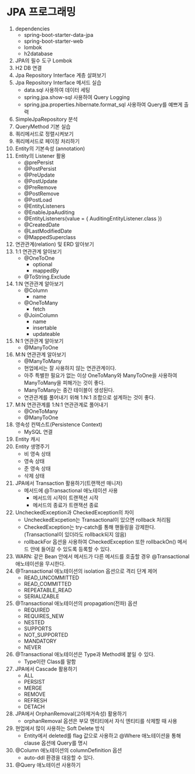 # JPA 프로그래밍

1. dependencies
   - spring-boot-starter-data-jpa
   - spring-boot-starter-web
   - lombok
   - h2database
2. JPA의 필수 도구 Lombok
3. H2 DB 연결
4. Jpa Repository Interface 계층 살펴보기
5. Jpa Repository Interface 메서드 실습
   - data.sql 사용하여 데이터 세팅
   - spring.jpa.show-sql 사용하여 Query Logging
   - spring.jpa.properties.hibernate.format_sql 사용하여 Query를 예쁘게 출력
6. SimpleJpaRepository 분석
7. QueryMethod 기본 실습
8. 쿼리메서드로 정렬시켜보기
9. 쿼리메서드로 페이징 처리하기
10. Entity의 기본속성 (annotation)
11. Entity의 Listener 활용
    - @prePersist
    - @PostPersist
    - @PreUpdate
    - @PostUpdate
    - @PreRemove
    - @PostRemove
    - @PostLoad
    - @EntityListeners
    - @EnableJpaAuditing
    - @EntityListeners(value = { AuditingEntityListener.class })
    - @CreatedDate
    - @LastModifiedDate
    - @MappedSuperclass
12. 연관관계(relation) 및 ERD 알아보기
13. 1:1 연관관계 알아보기
    - @OneToOne
      - optional
      - mappedBy
    - @ToString.Exclude
14. 1:N 연관관계 알아보기
    - @Column
      - name
    - @OneToMany
      - fetch
    - @JoinColumn
      - name
      - insertable
      - updateable
15. N:1 연관관계 알아보기
    - @ManyToOne
16. M:N 연관관계 알아보기
    - @ManyToMany
    - 현업에서는 잘 사용하지 않는 연관관계이다.
    - 아주 특별한 필요가 없는 이상 OneToMany와 ManyToOne을 사용하여 ManyToMany을 피해가는 것이 좋다.
    - ManyToMany는 중간 테이블이 생성된다.
    - 연관관계를 풀어내기 위해 1:N:1 조합으로 설계하는 것이 좋다.
17. M:N 연관관계를 1:N:1 연관관계로 풀어내기
    - @OneToMany
    - @ManyToOne
18. 영속성 컨텍스트(Persistence Context)
    - MySQL 연결
19. Entity 캐시
20. Entity 생명주기
    - 비 영속 상태
    - 영속 상태
    - 준 영속 상태
    - 삭제 상태
21. JPA에서 Transaction 활용하기(트랜잭션 매니저)
    - 메서드에 @Transactional 애노테이션 사용
      - 메서드의 시작이 트랜잭션 시작
      - 메서드의 종료가 트랜잭션 종료
22. UncheckedException과 CheckedException의 차이
    - UncheckedExcpetion는 Transactional이 있으면 rollback 처리됨
    - CheckedException는 try-catch를 통해 핸들링을 강제한다. (Transactional이 있더라도 rollback되지 않음)
    - rollbackFor 옵션을 사용하여 CheckedException 또한 rollbackOn() 메서드 안에 들어갈 수 있도록 등록할 수 있다.
23. WARN: 같은 Bean 안에서 메서드가 다른 메서드를 호출할 경우 @Transactional 애노테이션을 무시한다.
24. @Transactional 애노테이션의 isolation 옵션으로 격리 단계 제어
    - READ_UNCOMMITTED
    - READ_COMMITTED
    - REPEATABLE_READ
    - SERIALIZABLE
25. @Transactional 애노테이션의 propagation(전파) 옵션
    - REQUIRED
    - REQUIRES_NEW
    - NESTED
    - SUPPORTS
    - NOT_SUPPORTED
    - MANDATORY
    - NEVER
26. @Transactional 애노테이션은 Type과 Method에 붙일 수 있다.
    - Type이란 Class를 말함
27. JPA에서 Cascade 활용하기
    - ALL
    - PERSIST
    - MERGE
    - REMOVE
    - REFRESH
    - DETACH
28. JPA에서 OrphanRemoval(고아제거속성) 활용하기
    - orphanRemoval 옵션은 부모 엔티티에서 자식 엔티티를 삭제할 때 사용
29. 현업에서 많이 사용하는 Soft Delete 방식
    - Entity에서 deleted를 flag 값으로 사용하고 @Where 애노테이션을 통해 clause 옵션에 Query를 명시
30. @Column 애노테이션의 columnDefinition 옵션
    - auto-ddl 환경을 대응할 수 있다.
31. @Query 애노테이션 사용하기